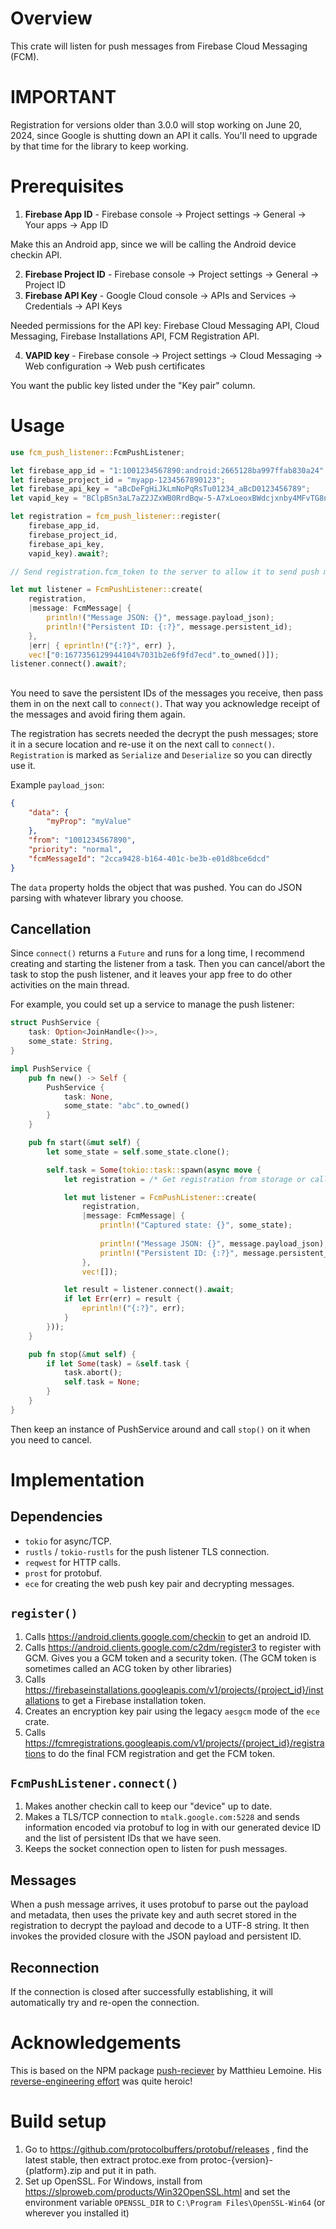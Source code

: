 # Overview

This crate will listen for push messages from Firebase Cloud Messaging (FCM).

# IMPORTANT

Registration for versions older than 3.0.0 will stop working on June 20, 2024, since Google is shutting down an API it calls. You'll need to upgrade by that time for the library to keep working.

# Prerequisites

1. **Firebase App ID** - Firebase console -> Project settings -> General -> Your apps -> App ID

Make this an Android app, since we will be calling the Android device checkin API.

2. **Firebase Project ID** - Firebase console -> Project settings -> General -> Project ID
3. **Firebase API Key** - Google Cloud console -> APIs and Services -> Credentials -> API Keys

Needed permissions for the API key: Firebase Cloud Messaging API, Cloud Messaging, Firebase Installations API, FCM Registration API.

4. **VAPID key** - Firebase console -> Project settings -> Cloud Messaging -> Web configuration -> Web push certificates

You want the public key listed under the "Key pair" column.

# Usage

```rust
use fcm_push_listener::FcmPushListener;

let firebase_app_id = "1:1001234567890:android:2665128ba997ffab830a24";
let firebase_project_id = "myapp-1234567890123";
let firebase_api_key = "aBcDeFgHiJkLmNoPqRsTu01234_aBcD0123456789";
let vapid_key = "BClpBSn3aL7aZ2JZxWB0RrdBqw-5-A7xLoeoxBWdcjxnby4MFvTG8nIa1KHmSY2-cmCAySR4PoCcOZtW18aXNw1";

let registration = fcm_push_listener::register(
    firebase_app_id,
    firebase_project_id,
    firebase_api_key,
    vapid_key).await?;

// Send registration.fcm_token to the server to allow it to send push messages to you.

let mut listener = FcmPushListener::create(
    registration,
    |message: FcmMessage| {
        println!("Message JSON: {}", message.payload_json);
        println!("Persistent ID: {:?}", message.persistent_id);
    },
    |err| { eprintln!("{:?}", err) },
    vec!["0:1677356129944104%7031b2e6f9fd7ecd".to_owned()]);
listener.connect().await?;
```

##

You need to save the persistent IDs of the messages you receive, then pass them in on the next call to `connect()`. That way you acknowledge receipt of the messages and avoid firing them again.

The registration has secrets needed the decrypt the push messages; store it in a secure location and re-use it on the next call to `connect()`. `Registration` is marked as `Serialize` and `Deserialize` so you can directly use it.

Example `payload_json`:
```json
{
    "data": {
        "myProp": "myValue"
    },
    "from": "1001234567890",
    "priority": "normal",
    "fcmMessageId": "2cca9428-b164-401c-be3b-e01d8bce6dcd"
}
```

The `data` property holds the object that was pushed. You can do JSON parsing with whatever library you choose.

## Cancellation

Since `connect()` returns a `Future` and runs for a long time, I recommend creating and starting the listener from a task. Then you can cancel/abort the task to stop the push listener, and it leaves your app free to do other activities on the main thread.

For example, you could set up a service to manage the push listener:

```rust
struct PushService {
    task: Option<JoinHandle<()>>,
    some_state: String,
}

impl PushService {
    pub fn new() -> Self {
        PushService {
            task: None,
            some_state: "abc".to_owned()
        }
    }

    pub fn start(&mut self) {
        let some_state = self.some_state.clone();

        self.task = Some(tokio::task::spawn(async move {
            let registration = /* Get registration from storage or call fcm_push_listener::register() */;

            let mut listener = FcmPushListener::create(
                registration,
                |message: FcmMessage| {
                    println!("Captured state: {}", some_state);
        
                    println!("Message JSON: {}", message.payload_json);
                    println!("Persistent ID: {:?}", message.persistent_id);
                },
                vec![]);

            let result = listener.connect().await;
            if let Err(err) = result {
                eprintln!("{:?}", err);
            }
        }));
    }

    pub fn stop(&mut self) {
        if let Some(task) = &self.task {
            task.abort();
            self.task = None;
        }
    }
}
```

Then keep an instance of PushService around and call `stop()` on it when you need to cancel.

# Implementation

## Dependencies

* `tokio` for async/TCP.
* `rustls` / `tokio-rustls` for the push listener TLS connection.
* `reqwest` for HTTP calls.
* `prost` for protobuf.
* `ece` for creating the web push key pair and decrypting messages.

## `register()`

1) Calls https://android.clients.google.com/checkin to get an android ID.
2) Calls https://android.clients.google.com/c2dm/register3 to register with GCM. Gives you a GCM token and a security token. (The GCM token is sometimes called an ACG token by other libraries)
3) Calls https://firebaseinstallations.googleapis.com/v1/projects/{project_id}/installations to get a Firebase installation token.
4) Creates an encryption key pair using the legacy `aesgcm` mode of the `ece` crate.
5) Calls https://fcmregistrations.googleapis.com/v1/projects/{project_id}/registrations to do the final FCM registration and get the FCM token.

## `FcmPushListener.connect()`

1) Makes another checkin call to keep our "device" up to date.
2) Makes a TLS/TCP connection to `mtalk.google.com:5228` and sends information encoded via protobuf to log in with our generated device ID and the list of persistent IDs that we have seen.
3) Keeps the socket connection open to listen for push messages.

## Messages

When a push message arrives, it uses protobuf to parse out the payload and metadata, then uses the private key and auth secret stored in the registration to decrypt the payload and decode to a UTF-8 string. It then invokes the provided closure with the JSON payload and persistent ID.

## Reconnection

If the connection is closed after successfully establishing, it will automatically try and re-open the connection.

# Acknowledgements

This is based on the NPM package [push-reciever](https://github.com/MatthieuLemoine/push-receiver) by Matthieu Lemoine. His [reverse-engineering effort](https://medium.com/@MatthieuLemoine/my-journey-to-bring-web-push-support-to-node-and-electron-ce70eea1c0b0) was quite heroic!

# Build setup

1) Go to https://github.com/protocolbuffers/protobuf/releases , find the latest stable, then extract protoc.exe from protoc-{version}-{platform}.zip and put it in path.
2) Set up OpenSSL. For Windows, install from https://slproweb.com/products/Win32OpenSSL.html and set the environment variable `OPENSSL_DIR` to `C:\Program Files\OpenSSL-Win64` (or wherever you installed it)